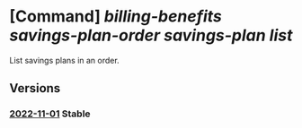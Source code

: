 # [Command] _billing-benefits savings-plan-order savings-plan list_

List savings plans in an order.

## Versions

### [2022-11-01](/Resources/mgmt-plane/L3Byb3ZpZGVycy9taWNyb3NvZnQuYmlsbGluZ2JlbmVmaXRzL3NhdmluZ3NwbGFub3JkZXJzL3t9L3NhdmluZ3NwbGFucw==/2022-11-01.xml) **Stable**

<!-- mgmt-plane /providers/microsoft.billingbenefits/savingsplanorders/{}/savingsplans 2022-11-01 -->
